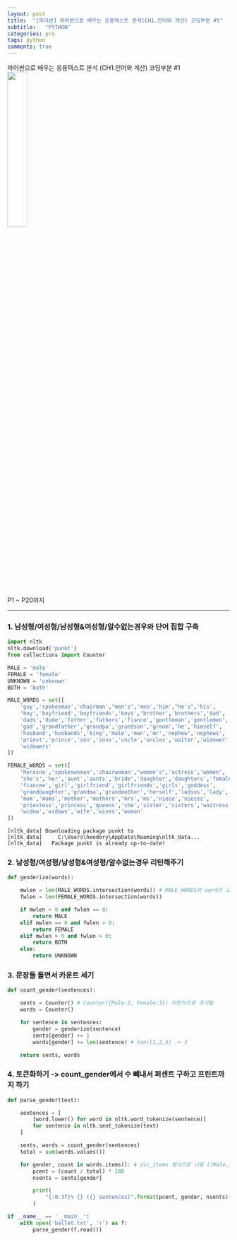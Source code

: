 ```yaml
---
layout: post
title:  "[파이썬] 파이썬으로 배우는 응용텍스트 분석(CH1.언어와 계산) 코딩부분 #1"
subtitle:   "PYTHON"
categories: pro
tags: python
comments: true
---
```

  
파이썬으로 배우는 응용텍스트 분석 (CH1.언어와 계산) 코딩부분 #1  
<img src="http://image.yes24.com/momo/TopCate2739/MidCate008/273872383.jpg" width="30%">  
  
  
P1 ~ P20까지 
  
---
  
### 1. 남성형/여성형/남성형&여성형/알수없는경우와 단어 집합 구축


```python
import nltk
nltk.download('punkt')
from collections import Counter

MALE = 'male'
FEMALE = 'female'
UNKNOWN = 'unknown'
BOTH = 'both'

MALE_WORDS = set([
    'guy','spokesman','chairman',"men's",'men','him',"he's",'his',
    'boy','boyfriend','boyfriends','boys','brother','brothers','dad',
    'dads','dude','father','fathers','fiance','gentleman','gentlemen',
    'god','grandfather','grandpa','grandson','groom','he','himself',
    'husband','husbands','king','male','man','mr','nephew','nephews',
    'priest','prince','son','sons','uncle','uncles','waiter','widower',
    'widowers'
])

FEMALE_WORDS = set([
    'heroine','spokeswoman','chairwoman',"women's",'actress','women',
    "she's",'her','aunt','aunts','bride','daughter','daughters','female',
    'fiancee','girl','girlfriend','girlfriends','girls','goddess',
    'granddaughter','grandma','grandmother','herself','ladies','lady',
    'mom','moms','mother','mothers','mrs','ms','niece','nieces',
    'priestess','princess','queens','she','sister','sisters','waitress',
    'widow','widows','wife','wives','woman'
])

```

    [nltk_data] Downloading package punkt to
    [nltk_data]     C:\Users\heedory\AppData\Roaming\nltk_data...
    [nltk_data]   Package punkt is already up-to-date!
    

### 2. 남성형/여성형/남성형&여성형/알수없는경우 리턴해주기


```python
def genderize(words):

    mwlen = len(MALE_WORDS.intersection(words)) # MALE_WORDS와 word의 교집합
    fwlen = len(FEMALE_WORDS.intersection(words))

    if mwlen > 0 and fwlen == 0:
        return MALE
    elif mwlen == 0 and fwlen > 0:
        return FEMALE
    elif mwlen > 0 and fwlen > 0:
        return BOTH
    else:
        return UNKNOWN
```

### 3. 문장들 돌면서 카운트 세기


```python
def count_gender(sentences):

    sents = Counter() # Counter({Male:2, Female:3}) 이런식으로 추가됨
    words = Counter()

    for sentence in sentences:
        gender = genderize(sentence)
        sents[gender] += 1
        words[gender] += len(sentence) # len([1,2,3] -> 3

    return sents, words
```

### 4. 토큰화하기 -> count_gender에서 수 뺴내서 퍼센트 구하고 프린트까지 하기


```python
def parse_gender(text):

    sentences = [
        [word.lower() for word in nltk.word_tokenize(sentence)]
        for sentence in nltk.sent_tokenize(text)
    ]

    sents, words = count_gender(sentences)
    total = sum(words.values())

    for gender, count in words.items(): # dic_items 형식으로 나옴 [(Male,2).(Female,3)]
        pcent = (count / total) * 100
        nsents = sents[gender]

        print(
            "{:0.3f}% {} ({} sentences)".format(pcent, gender, nsents)
        )

if __name__ == '__main__':
    with open('ballet.txt', 'r') as f:
        parse_gender(f.read())
```


